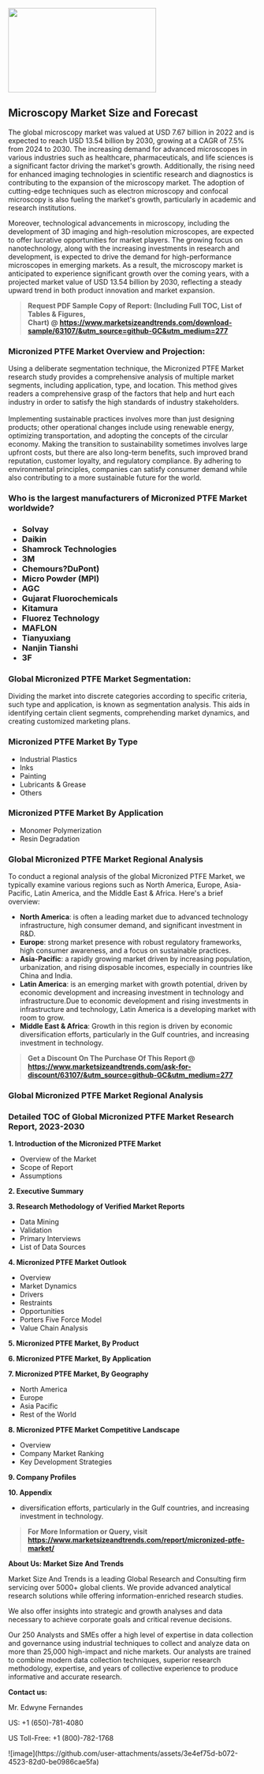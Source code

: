 <p><img class="alignnone size-medium wp-image-20088" src="https://ffe5etoiles.com/wp-content/uploads/2024/12/MST1-300x171.png" alt="" width="300" height="171" /></p><h2>Microscopy Market Size and Forecast</h2><p>The global microscopy market was valued at USD 7.67 billion in 2022 and is expected to reach USD 13.54 billion by 2030, growing at a CAGR of 7.5% from 2024 to 2030. The increasing demand for advanced microscopes in various industries such as healthcare, pharmaceuticals, and life sciences is a significant factor driving the market's growth. Additionally, the rising need for enhanced imaging technologies in scientific research and diagnostics is contributing to the expansion of the microscopy market. The adoption of cutting-edge techniques such as electron microscopy and confocal microscopy is also fueling the market's growth, particularly in academic and research institutions.</p><p>Moreover, technological advancements in microscopy, including the development of 3D imaging and high-resolution microscopes, are expected to offer lucrative opportunities for market players. The growing focus on nanotechnology, along with the increasing investments in research and development, is expected to drive the demand for high-performance microscopes in emerging markets. As a result, the microscopy market is anticipated to experience significant growth over the coming years, with a projected market value of USD 13.54 billion by 2030, reflecting a steady upward trend in both product innovation and market expansion.</p></p><blockquote id="" class=""><strong>Request PDF Sample Copy of Report: (Including Full TOC, List of Tables &amp; Figures, Chart)&nbsp;@&nbsp;<strong><a href="https://www.marketsizeandtrends.com/download-sample/63107/&utm_source=github-GC&utm_medium=277" target="_blank">https://www.marketsizeandtrends.com/download-sample/63107/&utm_source=github-GC&utm_medium=277</a></strong></strong></blockquote><h3 id="" class="">Micronized PTFE Market&nbsp;Overview and Projection:</h3><p id="" class="">Using a deliberate segmentation technique, the Micronized PTFE Market research study provides a comprehensive analysis of multiple market segments, including application, type, and location. This method gives readers a comprehensive grasp of the factors that help and hurt each industry in order to satisfy the high standards of industry stakeholders. <br /> <br />Implementing sustainable practices involves more than just designing products; other operational changes include using renewable energy, optimizing transportation, and adopting the concepts of the circular economy. Making the transition to sustainability sometimes involves large upfront costs, but there are also long-term benefits, such improved brand reputation, customer loyalty, and regulatory compliance. By adhering to environmental principles, companies can satisfy consumer demand while also contributing to a more sustainable future for the world.</p><h3 id="" class="">Who is the largest manufacturers of&nbsp;Micronized PTFE Market worldwide?</h3><h3 class=""><p><ul><li>Solvay </li><li> Daikin </li><li> Shamrock Technologies </li><li> 3M </li><li> Chemours?DuPont) </li><li> Micro Powder (MPI) </li><li> AGC </li><li> Gujarat Fluorochemicals </li><li> Kitamura </li><li> Fluorez Technology </li><li> MAFLON </li><li> Tianyuxiang </li><li> Nanjin Tianshi </li><li> 3F</li></ul></p></h3><h3 id="" class="">Global&nbsp;Micronized PTFE Market Segmentation:</h3><p id="" class="">Dividing the market into discrete categories according to specific criteria, such type and application, is known as segmentation analysis. This aids in identifying certain client segments, comprehending market dynamics, and creating customized marketing plans.</p><h3 id="" class="">Micronized PTFE Market&nbsp;By Type</h3><p><p><ul><li>Industrial Plastics </li><li> Inks </li><li> Painting </li><li> Lubricants & Grease </li><li> Others</p></li></ul></p></p><h3 id="" class="">Micronized PTFE Market&nbsp;By Application</h3><p class=""><p><ul><li>Monomer Polymerization </li><li> Resin Degradation</li></ul></p></p><h3 id="" class="">Global Micronized PTFE Market Regional Analysis</h3><p id="" class="">To conduct a regional analysis of the global Micronized PTFE Market, we typically examine various regions such as North America, Europe, Asia-Pacific, Latin America, and the Middle East &amp; Africa. Here's a brief overview:</p><ul><li><strong>North America</strong>: is often a leading market due to advanced technology infrastructure, high consumer demand, and significant investment in R&amp;D.</li><li><strong>Europe</strong>: strong market presence with robust regulatory frameworks, high consumer awareness, and a focus on sustainable practices.</li><li><strong>Asia-Pacific</strong>: a rapidly growing market driven by increasing population, urbanization, and rising disposable incomes, especially in countries like China and India.</li><li><strong>Latin America</strong>: is an emerging market with growth potential, driven by economic development and increasing investment in technology and infrastructure.Due to economic development and rising investments in infrastructure and technology, Latin America is a developing market with room to grow.</li><li><strong>Middle East &amp; Africa</strong>: Growth in this region is driven by economic diversification efforts, particularly in the Gulf countries, and increasing investment in technology.</li></ul><blockquote id="" class=""><strong>Get a Discount On The Purchase Of This Report @ <strong><a href="https://www.marketsizeandtrends.com/ask-for-discount/63107/&utm_source=github-GC&utm_medium=277" target="_blank">https://www.marketsizeandtrends.com/ask-for-discount/63107/&utm_source=github-GC&utm_medium=277</a></strong></strong></blockquote><h3 id="" class="">Global Micronized PTFE Market Regional Analysis</h3><h3 id="" class="">Detailed TOC of Global Micronized PTFE Market Research Report, 2023-2030</h3><p id="" class=""><strong>1. Introduction of the Micronized PTFE Market</strong></p><ul><li>Overview of the Market</li><li>Scope of Report</li><li>Assumptions</li></ul><p id="" class=""><strong>2. Executive Summary</strong></p><p id="" class=""><strong>3. Research Methodology of Verified Market Reports</strong></p><ul><li>Data Mining</li><li>Validation</li><li>Primary Interviews</li><li>List of Data Sources</li></ul><p id="" class=""><strong>4. Micronized PTFE Market Outlook</strong></p><ul><li>Overview</li><li>Market Dynamics</li><li>Drivers</li><li>Restraints</li><li>Opportunities</li><li>Porters Five Force Model</li><li>Value Chain Analysis</li></ul><p id="" class=""><strong>5. Micronized PTFE Market, By Product</strong></p><p id="" class=""><strong>6. Micronized PTFE Market, By Application</strong></p><p id="" class=""><strong>7. Micronized PTFE Market, By Geography</strong></p><ul><li>North America</li><li>Europe</li><li>Asia Pacific</li><li>Rest of the World</li></ul><p id="" class=""><strong>8. Micronized PTFE Market Competitive Landscape</strong></p><ul><li>Overview</li><li>Company Market Ranking</li><li>Key Development Strategies</li></ul><p id="" class=""><strong>9. Company Profiles</strong></p><p id="" class=""><strong>10. Appendix</strong></p><ul><li>diversification efforts, particularly in the Gulf countries, and increasing investment in technology.</li></ul><blockquote id="" class=""><strong>For More Information or Query, visit <strong><strong><a href="https://www.marketsizeandtrends.com/report/micronized-ptfe-market/" target="_blank">https://www.marketsizeandtrends.com/report/micronized-ptfe-market/</a></strong></strong></strong></blockquote><p id="" class=""><strong>About Us: Market Size And Trends</strong></p><p id="" class="">Market Size And Trends is a leading Global Research and Consulting firm servicing over 5000+ global clients. We provide advanced analytical research solutions while offering information-enriched research studies.</p><p id="" class="">We also offer insights into strategic and growth analyses and data necessary to achieve corporate goals and critical revenue decisions.</p><p id="" class="">Our 250 Analysts and SMEs offer a high level of expertise in data collection and governance using industrial techniques to collect and analyze data on more than 25,000 high-impact and niche markets. Our analysts are trained to combine modern data collection techniques, superior research methodology, expertise, and years of collective experience to produce informative and accurate research.</p><p id="" class=""><strong>Contact us:</strong></p><p id="" class="">Mr. Edwyne Fernandes</p><p id="" class="">US: +1 (650)-781-4080</p><p id="" class="">US Toll-Free: +1 (800)-782-1768</p>
![image](https://github.com/user-attachments/assets/3e4ef75d-b072-4523-82d0-be0986cae5fa)
